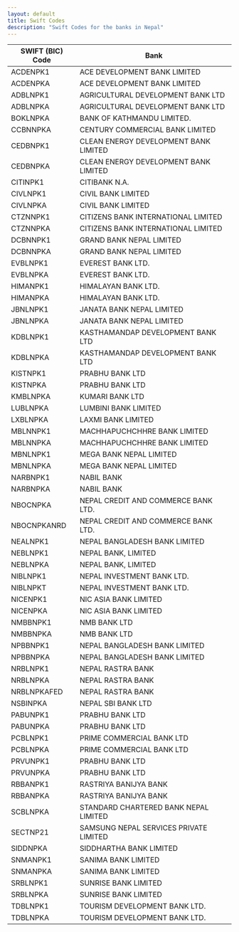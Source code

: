 ```yaml
---
layout: default
title: Swift Codes
description: "Swift Codes for the banks in Nepal"
---
```

<table class="table">
<thead><tr><th>SWIFT (BIC) Code</th><th>Bank</th></tr></thead>
<tbody>
<tr><td>ACDENPK1</td><td>ACE DEVELOPMENT BANK LIMITED</td></tr>
<tr><td>ACDENPKA</td><td>ACE DEVELOPMENT BANK LIMITED</td></tr>
<tr><td>ADBLNPK1</td><td>AGRICULTURAL DEVELOPMENT BANK LTD</td></tr>
<tr><td>ADBLNPKA</td><td>AGRICULTURAL DEVELOPMENT BANK LTD</td></tr>
<tr><td>BOKLNPKA</td><td>BANK OF KATHMANDU LIMITED.</td></tr>
<tr><td>CCBNNPKA</td><td>CENTURY COMMERCIAL BANK LIMITED</td></tr>
<tr><td>CEDBNPK1</td><td>CLEAN ENERGY DEVELOPMENT BANK LIMITED</td></tr>
<tr><td>CEDBNPKA</td><td>CLEAN ENERGY DEVELOPMENT BANK LIMITED</td></tr>
<tr><td>CITINPK1</td><td>CITIBANK N.A.</td></tr>
<tr><td>CIVLNPK1</td><td>CIVIL BANK LIMITED</td></tr>
<tr><td>CIVLNPKA</td><td>CIVIL BANK LIMITED</td></tr>
<tr><td>CTZNNPK1</td><td>CITIZENS BANK INTERNATIONAL LIMITED</td></tr>
<tr><td>CTZNNPKA</td><td>CITIZENS BANK INTERNATIONAL LIMITED</td></tr>
<tr><td>DCBNNPK1</td><td>GRAND BANK NEPAL LIMITED</td></tr>
<tr><td>DCBNNPKA</td><td>GRAND BANK NEPAL LIMITED</td></tr>
<tr><td>EVBLNPK1</td><td>EVEREST BANK LTD.</td></tr>
<tr><td>EVBLNPKA</td><td>EVEREST BANK LTD.</td></tr>
<tr><td>HIMANPK1</td><td>HIMALAYAN BANK LTD.</td></tr>
<tr><td>HIMANPKA</td><td>HIMALAYAN BANK LTD.</td></tr>
<tr><td>JBNLNPK1</td><td>JANATA BANK NEPAL LIMITED</td></tr>
<tr><td>JBNLNPKA</td><td>JANATA BANK NEPAL LIMITED</td></tr>
<tr><td>KDBLNPK1</td><td>KASTHAMANDAP DEVELOPMENT BANK LTD</td></tr>
<tr><td>KDBLNPKA</td><td>KASTHAMANDAP DEVELOPMENT BANK LTD</td></tr>
<tr><td>KISTNPK1</td><td>PRABHU BANK LTD</td></tr>
<tr><td>KISTNPKA</td><td>PRABHU BANK LTD</td></tr>
<tr><td>KMBLNPKA</td><td>KUMARI BANK LTD</td></tr>
<tr><td>LUBLNPKA</td><td>LUMBINI BANK LIMITED</td></tr>
<tr><td>LXBLNPKA</td><td>LAXMI BANK LIMITED</td></tr>
<tr><td>MBLNNPK1</td><td>MACHHAPUCHCHHRE BANK LIMITED</td></tr>
<tr><td>MBLNNPKA</td><td>MACHHAPUCHCHHRE BANK LIMITED</td></tr>
<tr><td>MBNLNPK1</td><td>MEGA BANK NEPAL LIMITED</td></tr>
<tr><td>MBNLNPKA</td><td>MEGA BANK NEPAL LIMITED</td></tr>
<tr><td>NARBNPK1</td><td>NABIL BANK</td></tr>
<tr><td>NARBNPKA</td><td>NABIL BANK</td></tr>
<tr><td>NBOCNPKA</td><td>NEPAL CREDIT AND COMMERCE BANK LTD.</td></tr>
<tr><td>NBOCNPKANRD</td><td>NEPAL CREDIT AND COMMERCE BANK LTD.</td></tr>
<tr><td>NEALNPK1</td><td>NEPAL BANGLADESH BANK LIMITED</td></tr>
<tr><td>NEBLNPK1</td><td>NEPAL BANK, LIMITED</td></tr>
<tr><td>NEBLNPKA</td><td>NEPAL BANK, LIMITED</td></tr>
<tr><td>NIBLNPK1</td><td>NEPAL INVESTMENT BANK LTD.</td></tr>
<tr><td>NIBLNPKT</td><td>NEPAL INVESTMENT BANK LTD.</td></tr>
<tr><td>NICENPK1</td><td>NIC ASIA BANK LIMITED</td></tr>
<tr><td>NICENPKA</td><td>NIC ASIA BANK LIMITED</td></tr>
<tr><td>NMBBNPK1</td><td>NMB BANK LTD</td></tr>
<tr><td>NMBBNPKA</td><td>NMB BANK LTD</td></tr>
<tr><td>NPBBNPK1</td><td>NEPAL BANGLADESH BANK LIMITED</td></tr>
<tr><td>NPBBNPKA</td><td>NEPAL BANGLADESH BANK LIMITED</td></tr>
<tr><td>NRBLNPK1</td><td>NEPAL RASTRA BANK</td></tr>
<tr><td>NRBLNPKA</td><td>NEPAL RASTRA BANK</td></tr>
<tr><td>NRBLNPKAFED</td><td>NEPAL RASTRA BANK</td></tr>
<tr><td>NSBINPKA</td><td>NEPAL SBI BANK LTD</td></tr>
<tr><td>PABUNPK1</td><td>PRABHU BANK LTD</td></tr>
<tr><td>PABUNPKA</td><td>PRABHU BANK LTD</td></tr>
<tr><td>PCBLNPK1</td><td>PRIME COMMERCIAL BANK LTD</td></tr>
<tr><td>PCBLNPKA</td><td>PRIME COMMERCIAL BANK LTD</td></tr>
<tr><td>PRVUNPK1</td><td>PRABHU BANK LTD</td></tr>
<tr><td>PRVUNPKA</td><td>PRABHU BANK LTD</td></tr>
<tr><td>RBBANPK1</td><td>RASTRIYA BANIJYA BANK</td></tr>
<tr><td>RBBANPKA</td><td>RASTRIYA BANIJYA BANK</td></tr>
<tr><td>SCBLNPKA</td><td>STANDARD CHARTERED BANK NEPAL LIMITED</td></tr>
<tr><td>SECTNP21</td><td>SAMSUNG NEPAL SERVICES PRIVATE LIMITED</td></tr>
<tr><td>SIDDNPKA</td><td>SIDDHARTHA BANK LIMITED</td></tr>
<tr><td>SNMANPK1</td><td>SANIMA BANK LIMITED</td></tr>
<tr><td>SNMANPKA</td><td>SANIMA BANK LIMITED</td></tr>
<tr><td>SRBLNPK1</td><td>SUNRISE BANK LIMITED</td></tr>
<tr><td>SRBLNPKA</td><td>SUNRISE BANK LIMITED</td></tr>
<tr><td>TDBLNPK1</td><td>TOURISM DEVELOPMENT BANK LTD.</td></tr>
<tr><td>TDBLNPKA</td><td>TOURISM DEVELOPMENT BANK LTD.</td></tr>
</tbody>
</table>

